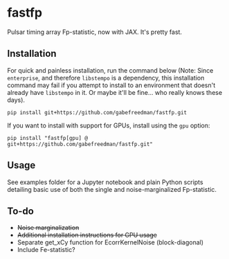 # fastfp
Pulsar timing array Fp-statistic, now with JAX. It's pretty fast.

## Installation
For quick and painless installation, run the command below (Note: Since `enterprise`, and therefore `libstempo` is a dependency, this installation command may fail if you attempt to install to an environment that doesn't already have `libstempo` in it. Or maybe it'll be fine... who really knows these days).
```
pip install git+https://github.com/gabefreedman/fastfp.git
```
If you want to install with support for GPUs, install using the `gpu` option:
```
pip install "fastfp[gpu] @ git+https://github.com/gabefreedman/fastfp.git"
```

## Usage
See examples folder for a Jupyter notebook and plain Python scripts detailing basic use of both the single and noise-marginalized Fp-statistic.

## To-do
- ~~Noise marginalization~~
- ~~Additional installation instructions for GPU usage~~
- Separate get_xCy function for EcorrKernelNoise (block-diagonal)
- Include Fe-statistic?
